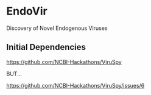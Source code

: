 # EndoVir
Discovery of Novel Endogenous Viruses

## Initial Dependencies

https://github.com/NCBI-Hackathons/ViruSpy

BUT... 

https://github.com/NCBI-Hackathons/ViruSpy/issues/6

